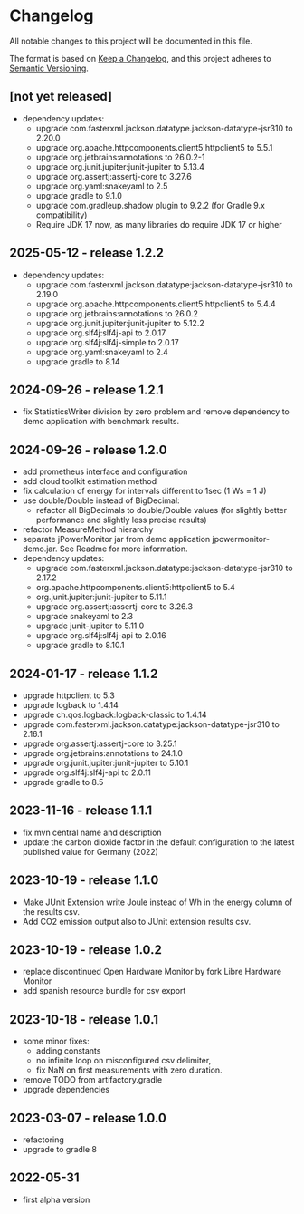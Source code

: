 [//]: # ($formatter:off$)
# Changelog
All notable changes to this project will be documented in this file.

The format is based on [Keep a Changelog](https://keepachangelog.com/en/1.0.0/),
and this project adheres to [Semantic Versioning](https://semver.org/spec/v2.0.0.html).

## [not yet released]
- dependency updates:
    - upgrade com.fasterxml.jackson.datatype.jackson-datatype-jsr310 to 2.20.0
    - upgrade org.apache.httpcomponents.client5:httpclient5 to 5.5.1
    - upgrade org.jetbrains:annotations to 26.0.2-1
    - upgrade org.junit.jupiter:junit-jupiter to 5.13.4
    - upgrade org.assertj:assertj-core to 3.27.6
    - upgrade org.yaml:snakeyaml to 2.5
    - upgrade gradle to 9.1.0
    - upgrade com.gradleup.shadow plugin to 9.2.2 (for Gradle 9.x compatibility)
    - Require JDK 17 now, as many libraries do require JDK 17 or higher

## 2025-05-12 - release 1.2.2
- dependency updates:
    - upgrade com.fasterxml.jackson.datatype:jackson-datatype-jsr310 to 2.19.0
    - upgrade org.apache.httpcomponents.client5:httpclient5 to 5.4.4
    - upgrade org.jetbrains:annotations to 26.0.2
    - upgrade org.junit.jupiter:junit-jupiter to 5.12.2
    - upgrade org.slf4j:slf4j-api to 2.0.17
    - upgrade org.slf4j:slf4j-simple to 2.0.17
    - upgrade org.yaml:snakeyaml to 2.4
    - upgrade gradle to 8.14

## 2024-09-26 - release 1.2.1
- fix StatisticsWriter division by zero problem and remove dependency to demo application with benchmark results.  

## 2024-09-26 - release 1.2.0
- add prometheus interface and configuration
- add cloud toolkit estimation method
- fix calculation of energy for intervals different to 1sec (1 Ws = 1 J)
- use double/Double instead of BigDecimal: 
  - refactor all BigDecimals to double/Double values (for slightly better performance and slightly less precise results)
- refactor MeasureMethod hierarchy
- separate jPowerMonitor jar from demo application jpowermonitor-demo.jar. See Readme for more information.
- dependency updates:
  - upgrade com.fasterxml.jackson.datatype:jackson-datatype-jsr310 to 2.17.2
  - org.apache.httpcomponents.client5:httpclient5 to 5.4
  - org.junit.jupiter:junit-jupiter to 5.11.1
  - upgrade org.assertj:assertj-core to 3.26.3
  - upgrade snakeyaml to 2.3
  - upgrade junit-jupiter to 5.11.0
  - upgrade org.slf4j:slf4j-api to 2.0.16 
  - upgrade gradle to 8.10.1

## 2024-01-17 - release 1.1.2
- upgrade httpclient to 5.3
- upgrade logback to 1.4.14
- upgrade ch.qos.logback:logback-classic to 1.4.14
- upgrade com.fasterxml.jackson.datatype:jackson-datatype-jsr310 to 2.16.1
- upgrade org.assertj:assertj-core to 3.25.1
- upgrade org.jetbrains:annotations to 24.1.0
- upgrade org.junit.jupiter:junit-jupiter to 5.10.1
- upgrade org.slf4j:slf4j-api to 2.0.11
- upgrade gradle to 8.5

## 2023-11-16 - release 1.1.1
- fix mvn central name and description
- update the carbon dioxide factor in the default configuration to the latest published value for Germany (2022)

## 2023-10-19 - release 1.1.0
- Make JUnit Extension write Joule instead of Wh in the energy column of the results csv.
- Add CO2 emission output also to JUnit extension results csv.

## 2023-10-19 - release 1.0.2
- replace discontinued Open Hardware Monitor by fork Libre Hardware Monitor
- add spanish resource bundle for csv export

## 2023-10-18 - release 1.0.1
- some minor fixes:
    - adding constants
    - no infinite loop on misconfigured csv delimiter,
    - fix NaN on first measurements with zero duration.
- remove TODO from artifactory.gradle
- upgrade dependencies

## 2023-03-07 - release 1.0.0
- refactoring
- upgrade to gradle 8

## 2022-05-31
- first alpha version

